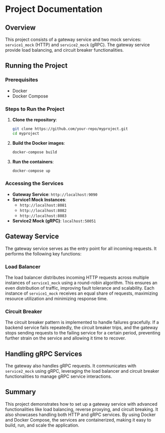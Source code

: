# Project Documentation

## Overview

This project consists of a gateway service and two mock services: `service1_mock` (HTTP) and `service2_mock` (gRPC). The gateway service provide load balancing, and circuit breaker functionalities.

## Running the Project

### Prerequisites

- Docker
- Docker Compose

### Steps to Run the Project

1. **Clone the repository**:

    ```sh
    git clone https://github.com/your-repo/myproject.git
    cd myproject
    ```

2. **Build the Docker images**:

    ```sh
    docker-compose build
    ```

3. **Run the containers**:

    ```sh
    docker-compose up
    ```

### Accessing the Services

- **Gateway Service**: `http://localhost:9090`
- **Service1 Mock Instances**:
    - `http://localhost:8081`
    - `http://localhost:8082`
    - `http://localhost:8083`
- **Service2 Mock (gRPC)**: `localhost:50051`

## Gateway Service

The gateway service serves as the entry point for all incoming requests. It performs the following key functions:

### Load Balancer

The load balancer distributes incoming HTTP requests across multiple instances of `service1_mock` using a round-robin algorithm. This ensures an even distribution of traffic, improving fault tolerance and scalability. Each instance of `service1_mock` receives an equal share of requests, maximizing resource utilization and minimizing response time.

### Circuit Breaker

The circuit breaker pattern is implemented to handle failures gracefully. If a backend service fails repeatedly, the circuit breaker trips, and the gateway stops sending requests to the failing service for a certain period, preventing further strain on the service and allowing it time to recover.

## Handling gRPC Services

The gateway also handles gRPC requests. It communicates with `service2_mock` using gRPC, leveraging the load balancer and circuit breaker functionalities to manage gRPC service interactions.

## Summary

This project demonstrates how to set up a gateway service with advanced functionalities like load balancing, reverse proxying, and circuit breaking. It also showcases handling both HTTP and gRPC services. By using Docker and Docker Compose, the services are containerized, making it easy to build, run, and scale the application.
